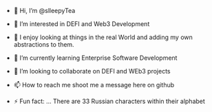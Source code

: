 - 👋 Hi, I’m @slleepyTea
- 👀 I’m interested in DEFI and Web3 Development
- 🧩 I enjoy looking at things in the real World and adding my own abstractions to them. 
- 🌱 I’m currently learning Enterprise Software Development
- 💞️ I’m looking to collaborate on DEFI and WEb3 projects
- 📫 How to reach me shoot me a message here on github
  
- ⚡ Fun fact: ... There are 33 Russian characters within their alphabet

<!---
slleepyTea/slleepyTea is a ✨ special ✨ repository because its `README.md` (this file) appears on your GitHub profile.
You can click the Preview link to take a look at your changes.
--->
